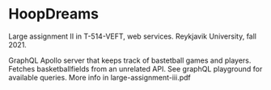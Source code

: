 # HoopDreams

Large assignment II in T-514-VEFT, web services. Reykjavik University, fall 2021.

GraphQL Apollo server that keeps track of bastetball games and players. Fetches basketballfields from an unrelated API.
See graphQL playground for available queries.
More info in large-assignment-iii.pdf
